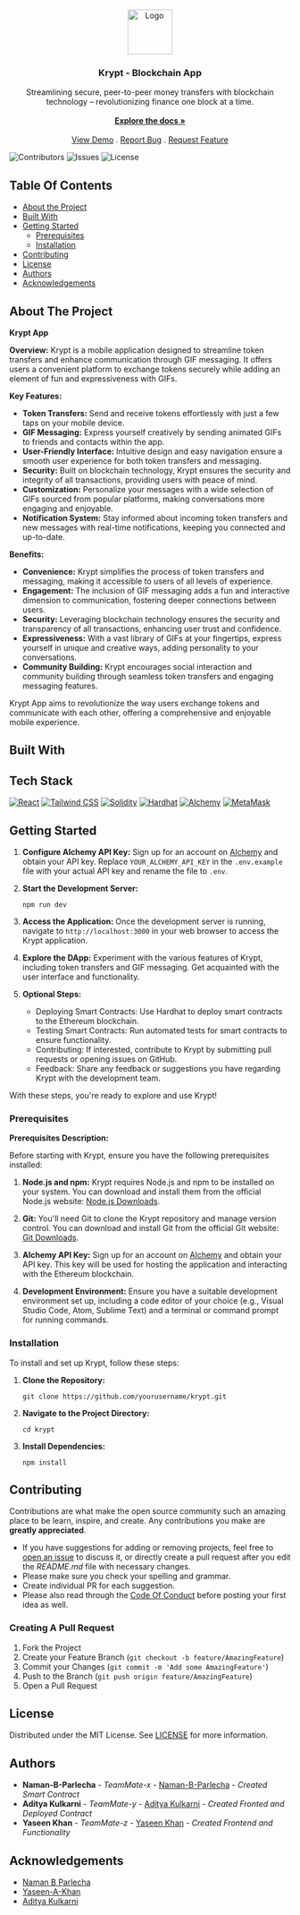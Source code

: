 <br/>
<p align="center">
  <a href="https://github.com/AdityaK238/Web3.0_Project">
    <img src="https://i.pinimg.com/564x/2e/f3/42/2ef34202cf0b5280b35bff108b1b1dbf.jpg" alt="Logo" width="80" height="80">
  </a>

  <h3 align="center">Krypt - Blockchain App</h3>

  <p align="center">
    Streamlining secure, peer-to-peer money transfers with blockchain technology – revolutionizing finance one block at a time.
    <br/>
    <br/>
    <a href="https://github.com/AdityaK238/Web3.0_Project"><strong>Explore the docs »</strong></a>
    <br/>
    <br/>
    <a href="https://github.com/AdityaK238/Web3.0_Project">View Demo</a>
    .
    <a href="https://github.com/AdityaK238/Web3.0_Project/issues">Report Bug</a>
    .
    <a href="https://github.com/AdityaK238/Web3.0_Project/issues">Request Feature</a>
  </p>
</p>

![Contributors](https://img.shields.io/github/contributors/AdityaK238/Web3.0_Project?color=dark-green) ![Issues](https://img.shields.io/github/issues/AdityaK238/Web3.0_Project) ![License](https://img.shields.io/github/license/AdityaK238/Web3.0_Project) 

## Table Of Contents

* [About the Project](#about-the-project)
* [Built With](#built-with)
* [Getting Started](#getting-started)
  * [Prerequisites](#prerequisites)
  * [Installation](#installation)
* [Contributing](#contributing)
* [License](#license)
* [Authors](#authors)
* [Acknowledgements](#acknowledgements)

## About The Project

**Krypt App**

**Overview:**
Krypt is a mobile application designed to streamline token transfers and enhance communication through GIF messaging. It offers users a convenient platform to exchange tokens securely while adding an element of fun and expressiveness with GIFs.

**Key Features:**
- **Token Transfers:** Send and receive tokens effortlessly with just a few taps on your mobile device.
- **GIF Messaging:** Express yourself creatively by sending animated GIFs to friends and contacts within the app.
- **User-Friendly Interface:** Intuitive design and easy navigation ensure a smooth user experience for both token transfers and messaging.
- **Security:** Built on blockchain technology, Krypt ensures the security and integrity of all transactions, providing users with peace of mind.
- **Customization:** Personalize your messages with a wide selection of GIFs sourced from popular platforms, making conversations more engaging and enjoyable.
- **Notification System:** Stay informed about incoming token transfers and new messages with real-time notifications, keeping you connected and up-to-date.

**Benefits:**
- **Convenience:** Krypt simplifies the process of token transfers and messaging, making it accessible to users of all levels of experience.
- **Engagement:** The inclusion of GIF messaging adds a fun and interactive dimension to communication, fostering deeper connections between users.
- **Security:** Leveraging blockchain technology ensures the security and transparency of all transactions, enhancing user trust and confidence.
- **Expressiveness:** With a vast library of GIFs at your fingertips, express yourself in unique and creative ways, adding personality to your conversations.
- **Community Building:** Krypt encourages social interaction and community building through seamless token transfers and engaging messaging features.

Krypt App aims to revolutionize the way users exchange tokens and communicate with each other, offering a comprehensive and enjoyable mobile experience.

## Built With

## Tech Stack

[![React](https://img.shields.io/badge/React-61DAFB?style=for-the-badge&logo=react&logoColor=white)](https://reactjs.org/)
[![Tailwind CSS](https://img.shields.io/badge/Tailwind_CSS-38B2AC?style=for-the-badge&logo=tailwind-css&logoColor=white)](https://tailwindcss.com/)
[![Solidity](https://img.shields.io/badge/Solidity-363636?style=for-the-badge&logo=solidity&logoColor=white)](https://docs.soliditylang.org/en/v0.8.11/)
[![Hardhat](https://img.shields.io/badge/Hardhat-1666af?style=for-the-badge&logo=ethereum&logoColor=white)](https://hardhat.org/)
[![Alchemy](https://img.shields.io/badge/Alchemy-5615C4?style=for-the-badge&logo=alchemy&logoColor=white)](https://www.alchemy.com/)
[![MetaMask](https://img.shields.io/badge/MetaMask-F6851B?style=for-the-badge&logo=metamask&logoColor=white)](https://metamask.io/)

## Getting Started

1. **Configure Alchemy API Key:**
   Sign up for an account on [Alchemy](https://www.alchemy.com/) and obtain your API key. Replace `YOUR_ALCHEMY_API_KEY` in the `.env.example` file with your actual API key and rename the file to `.env`.

2. **Start the Development Server:**
   ```
   npm run dev
   ```

3. **Access the Application:**
   Once the development server is running, navigate to `http://localhost:3000` in your web browser to access the Krypt application.

4. **Explore the DApp:**
   Experiment with the various features of Krypt, including token transfers and GIF messaging. Get acquainted with the user interface and functionality.

5. **Optional Steps:**
   - Deploying Smart Contracts: Use Hardhat to deploy smart contracts to the Ethereum blockchain.
   - Testing Smart Contracts: Run automated tests for smart contracts to ensure functionality.
   - Contributing: If interested, contribute to Krypt by submitting pull requests or opening issues on GitHub.
   - Feedback: Share any feedback or suggestions you have regarding Krypt with the development team.

With these steps, you're ready to explore and use Krypt!

### Prerequisites

**Prerequisites Description:**

Before starting with Krypt, ensure you have the following prerequisites installed:

1. **Node.js and npm:** Krypt requires Node.js and npm to be installed on your system. You can download and install them from the official Node.js website: [Node.js Downloads](https://nodejs.org/en/download/).

2. **Git:** You'll need Git to clone the Krypt repository and manage version control. You can download and install Git from the official Git website: [Git Downloads](https://git-scm.com/downloads).

3. **Alchemy API Key:** Sign up for an account on [Alchemy](https://www.alchemy.com/) and obtain your API key. This key will be used for hosting the application and interacting with the Ethereum blockchain.

4. **Development Environment:** Ensure you have a suitable development environment set up, including a code editor of your choice (e.g., Visual Studio Code, Atom, Sublime Text) and a terminal or command prompt for running commands.

### Installation

To install and set up Krypt, follow these steps:

1. **Clone the Repository:**
   ```
   git clone https://github.com/yourusername/krypt.git
   ```

2. **Navigate to the Project Directory:**
   ```
   cd krypt
   ```

3. **Install Dependencies:**
   ```
   npm install
   ```


## Contributing

Contributions are what make the open source community such an amazing place to be learn, inspire, and create. Any contributions you make are **greatly appreciated**.
* If you have suggestions for adding or removing projects, feel free to [open an issue](https://github.com/AdityaK238/Web3.0_Project/issues/new) to discuss it, or directly create a pull request after you edit the *README.md* file with necessary changes.
* Please make sure you check your spelling and grammar.
* Create individual PR for each suggestion.
* Please also read through the [Code Of Conduct](https://github.com/AdityaK238/Web3.0_Project/blob/main/CODE_OF_CONDUCT.md) before posting your first idea as well.

### Creating A Pull Request

1. Fork the Project
2. Create your Feature Branch (`git checkout -b feature/AmazingFeature`)
3. Commit your Changes (`git commit -m 'Add some AmazingFeature'`)
4. Push to the Branch (`git push origin feature/AmazingFeature`)
5. Open a Pull Request

## License

Distributed under the MIT License. See [LICENSE](https://github.com/AdityaK238/Web3.0_Project/blob/main/LICENSE.md) for more information.

## Authors

* **Naman-B-Parlecha** - *TeamMate-x* - [Naman-B-Parlecha](https://github.com/Naman-B-Parlecha/) - *Created Smart Contract*
* **Aditya Kulkarni** - *TeamMate-y* - [Aditya Kulkarni](https://github.com/AdityaK238/) - *Created Fronted and Deployed Contract*
* **Yaseen Khan** - *TeamMate-z* - [Yaseen Khan](https://github.com/Yaseen-A-Khan) - *Created Frontend and Functionality*

## Acknowledgements

* [Naman B Parlecha](https://github.com/Naman-B-Parlecha/)
* [Yaseen-A-Khan](https://github.com/Yaseen-A-Khan)
* [Aditya Kulkarni](https://github.com/AdityaK238/)
